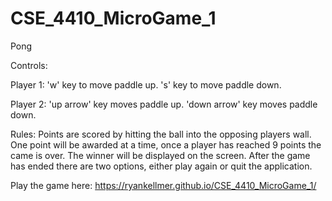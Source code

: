 # CSE_4410_MicroGame_1
 Pong
 
 Controls:
 
 Player 1:
   	'w' key to move paddle up.
   	's' key to move paddle down.
  
  Player 2:
  	'up arrow' key moves paddle up.
  	'down arrow' key moves paddle down.
  
  Rules:
   	Points are scored by hitting the ball into the opposing players wall.
   One point will be awarded at a time, once a player has reached 9 points
   the came is over. The winner will be displayed on the screen.
   After the game has ended there are two options, either play again or quit
   the application.
   
   Play the game here: https://ryankellmer.github.io/CSE_4410_MicroGame_1/
